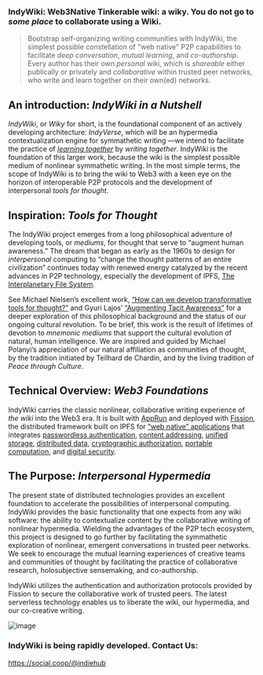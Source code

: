 ### IndyWiki: Web3Native Tinkerable wiki: a wiky. You do not go to _some place_ to collaborate using a Wiki. 

> Bootstrap self-organizing writing communities with IndyWiki, the simplest possible constellation of "web native" P2P capabilities to facilitate _deep conversation_, _mutual learning_, and _co-authorship_. Every author has their own _personal_ wiki, which is _shareable_ either publically or privately and _collaborative_ within trusted peer networks, who write and learn together on their own(ed) networks.



## An introduction: _IndyWiki in a Nutshell_
_IndyWiki_, or _Wiky_ for short, is the foundational component of an actively developing architecture: _IndyVerse_, which will be an hypermedia contextualization engine for symmathetic writing —we intend to facilitate the practice of [_learning together_](https://norabateson.wordpress.com/2015/11/03/symmathesy-a-word-in-progress/) by _writing together_. IndyWiki is the foundation of this larger work, because the wiki is the simplest possible medium of nonlinear symmathetic writing. In the most simple terms, the scope of IndyWiki is to bring the wiki to Web3 with a keen eye on the horizon of interoperable P2P protocols and the development of interpersonal _tools for thought_.



## Inspiration: _Tools for Thought_
The IndyWiki project emerges from a long philosophical adventure of developing tools, or _mediums_, for thought that serve to “augment human awareness.” The dream that began as early as the 1960s to design for _interpersonal_ computing to “change the thought patterns of an entire civilization” continues today with renewed energy catalyzed by the recent advances in P2P technology, especially the development of IPFS, [The Interplanetary File System](https://ipfs.io/).

See Michael Nielsen’s excellent work, [“How can we develop transformative tools for thought?”](https://numinous.productions/ttft/) and Gyuri Lajos’ [“Augmenting Tacit Awareness”](http://polanyisociety.org/2019pprs/Lajos&Goodman-Augmenting-Tacit-Awareness-6-16-19.pdf) for a deeper exploration of this philosophical background and the status of our ongoing cultural revolution. To be brief, this work is the result of lifetimes of devotion to _mnemonic mediums_ that support the cultural evolution of natural, human intelligence. We are inspired and guided by Michael Polanyi’s appreciation of our natural affiliation as communities of thought, by the tradition initiated by Teilhard de Chardin, and by the living tradition of _Peace through Culture_.



## Technical Overview: _Web3 Foundations_
IndyWiki carries the classic nonlinear, collaborative writing experience of _the wiki_ into the Web3 era. It is built with [AppRun](https://apprun.js.org/) and deployed with [Fission](https://whitepaper.fission.codes/), the distributed framework built on IPFS for [“web native” applications](https://fission.codes/blog/intro-web-native-apps/) that integrates [passwordless authentication](https://webauthn.io/), [content addressing](https://docs.ipfs.io/concepts/content-addressing/), [unified storage](https://guide.fission.codes/developers/webnative/file-system-wnfs), [distributed data](https://orbitdb.org/), [cryptographic authorization](https://fission.codes/blog/auth-without-backend/), [portable computation](https://guide.fission.codes/webassembly/storing-webassembly-modules#storing-webassembly-modules), and [digital security](https://whitepaper.fission.codes/authorization/id-overview).


## The Purpose: _Interpersonal Hypermedia_
The present state of distributed technologies provides an excellent foundation to accelerate the possibilities of interpersonal computing. IndyWiki provides the basic functionality that one expects from any wiki software: the ability to contextualize content by the collaborative writing of nonlinear hypermedia. Wielding the advantages of the P2P tech ecosystem, this project is designed to go further by facilitating the symmathetic exploration of nonlinear, emergent conversations in trusted peer networks. We seek to encourage the mutual learning experiences of creative teams and communities of thought by facilitating the practice of collaborative research, holosubjective sensemaking, and co-authorship.

IndyWiki utilizes the authentication and authorization protocols provided by Fission to secure the collaborative work of trusted peers. The latest serverless technology enables us to liberate the wiki, our hypermedia, and our co-creative writing.


<!--
## IndyWiki: _Welcome to the IndyVerse_
Inter Planetary, InterPersonal Web3Native Wiki powered by TrailMarks, MindDrive, IndieHub, Fission & OrbitDb.
Forge the IndyVerse by participating in Open, Commons Based Peer Production of Software as Conversation about shared Interests and Intents.
Bootstrap, co-meta-design, co-evolve Web 3 Native Tools for Organizing, Sharing Frontiers of Inter Planetary, Inter Personal Knowledge.
IndyWiki flips the paradigm of Web 2.0.

Web 2.0 allowed users to generate and share content by visiting social networks or social media sites.
Users flocked to sites to participate and make use of these centralized capabilities.

Web 3.0 flips that. It allows people to connect with each other directly and allow capabilites to come to them to
generate content for themselves and give them the capacity to share their own(ed) content in their own terms.
-->


![image](https://user-images.githubusercontent.com/1477865/110227363-07a25380-7ef8-11eb-84ca-d7d91f298d80.png)



<!-- ![](https://ipfs.runfission.com/ipfs/bafybeibf37grrz3izay4otrsn6qxt5rxjnml5axtmws3w6u3xxevg55b44/p/icons/indywiki.png) -->


### IndyWiki is being rapidly developed. Contact Us:
https://social.coop/@indiehub
